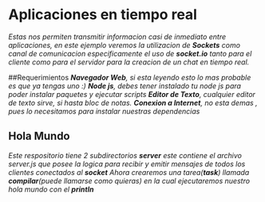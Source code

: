 # Aplicaciones en tiempo real 

_Estas nos permiten transmitir informacion casi de inmediato entre aplicaciones, en este ejemplo veremos la utilizacion de **Sockets** como canal de comunicacion especificamente el uso de **socket.io** tanto para el cliente como para el servidor para la creacion de un chat en tiempo real._

##Requerimientos
_**Navegador Web**, si esta leyendo esto lo mas probable es que ya tengas uno :)_
_**Node js**, debes tener instalado tu node js para poder instalar paquetes y ejecutar scripts_
_**Editor de Texto**, cualquier editor de texto sirve, si hasta bloc de notas._
_**Conexion a Internet**, no esta demas , pues lo necesitamos para instalar nuestras dependencias_

## Hola Mundo
_Este respositorio tiene 2 subdirectorios **server** este contiene el archivo server.js que posee la logica para recibir y emitir mensajes de todos los clientes conectados al **socket** Ahora crearemos una tarea(**task**) llamada **compilar**(puede llamarse como quieras) en la cual ejecutaremos nuestro hola mundo con el **println**_